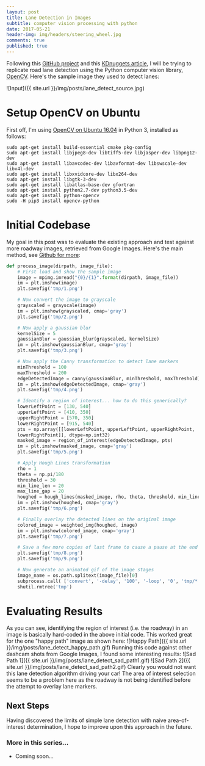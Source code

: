 ```yaml
---
layout: post
title: Lane Detection in Images
subtitle: computer vision processing with python
date: 2017-05-21
header-img: img/headers/steering_wheel.jpg
comments: true
published: true
---
```


Following this [GitHub project](https://github.com/naokishibuya/car-finding-lane-lines) and this [KDnuggets article](http://www.kdnuggets.com/2017/07/road-lane-line-detection-using-computer-vision-models.html), I will be trying to replicate road lane detection using the Python computer vision library, [OpenCV](http://opencv.org/).  Here's the sample image they used to detect lanes:

![Input]({{ site.url }}/img/posts/lane_detect_source.jpg)

# Setup OpenCV on Ubuntu
First off, I'm using [OpenCV on Ubuntu 16.04](http://www.pyimagesearch.com/2016/10/24/ubuntu-16-04-how-to-install-opencv/) in Python 3, installed as follows:

    sudo apt-get install build-essential cmake pkg-config
    sudo apt-get install libjpeg8-dev libtiff5-dev libjasper-dev libpng12-dev
    sudo apt-get install libavcodec-dev libavformat-dev libswscale-dev libv4l-dev
    sudo apt-get install libxvidcore-dev libx264-dev
    sudo apt-get install libgtk-3-dev
    sudo apt-get install libatlas-base-dev gfortran
    sudo apt-get install python2.7-dev python3.5-dev
    sudo apt-get install python-opencv
    sudo -H pip3 install opencv-python

# Initial Codebase
My goal in this post was to evaluate the existing approach and test against more roadway images, retrieved from Google Images.  Here's the main method, see [Github for more](https://github.com/guydavis/lane-detect/blob/initial/detect_in_image.py):

```python
def process_image(dirpath, image_file):
    # First load and show the sample image
    image = mpimg.imread("{0}/{1}".format(dirpath, image_file))
    im = plt.imshow(image)
    plt.savefig('tmp/1.png')

    # Now convert the image to grayscale
    grayscaled = grayscale(image)
    im = plt.imshow(grayscaled, cmap='gray')
    plt.savefig('tmp/2.png')

    # Now apply a gaussian blur
    kernelSize = 5
    gaussianBlur = gaussian_blur(grayscaled, kernelSize)
    im = plt.imshow(gaussianBlur, cmap='gray')
    plt.savefig('tmp/3.png')

    # Now apply the Canny transformation to detect lane markers
    minThreshold = 100
    maxThreshold = 200
    edgeDetectedImage = canny(gaussianBlur, minThreshold, maxThreshold)
    im = plt.imshow(edgeDetectedImage, cmap='gray')
    plt.savefig('tmp/4.png')

    # Identify a region of interest... how to do this generically?
    lowerLeftPoint = [130, 540]
    upperLeftPoint = [410, 350]
    upperRightPoint = [570, 350]
    lowerRightPoint = [915, 540]
    pts = np.array([[lowerLeftPoint, upperLeftPoint, upperRightPoint, 
    lowerRightPoint]], dtype=np.int32)
    masked_image = region_of_interest(edgeDetectedImage, pts)
    im = plt.imshow(masked_image, cmap='gray')
    plt.savefig('tmp/5.png')

    # Apply Hough Lines transformation
    rho = 1
    theta = np.pi/180
    threshold = 30
    min_line_len = 20 
    max_line_gap = 20
    houghed = hough_lines(masked_image, rho, theta, threshold, min_line_len, max_line_gap)
    im = plt.imshow(houghed, cmap='gray')
    plt.savefig('tmp/6.png')

    # Finally overlay the detected lines on the original image
    colored_image = weighted_img(houghed, image)
    im = plt.imshow(colored_image, cmap='gray')
    plt.savefig('tmp/7.png')

    # Save a few more copies of last frame to cause a pause at the end before looping
    plt.savefig('tmp/8.png')
    plt.savefig('tmp/9.png')

    # Now generate an animated gif of the image stages
    image_name = os.path.splitext(image_file)[0]
    subprocess.call( ['convert', '-delay', '100', '-loop', '0', 'tmp/*.png', "output/{0}.gif".format(image_name) ] )
    shutil.rmtree('tmp')
```

# Evaluating Results
As you can see, identifying the region of interest (i.e. the roadway) in an image is basically hard-coded in the above initial code.  This worked great for the one "happy path" image as shown here:
![Happy Path]({{ site.url }}/img/posts/lane_detect_happy_path.gif)
Running this code against other dashcam shots from Google Images, I found some interesting results:
![Sad Path 1]({{ site.url }}/img/posts/lane_detect_sad_path1.gif)
![Sad Path 2]({{ site.url }}/img/posts/lane_detect_sad_path2.gif)
Clearly you would not want this lane detection algorithm driving your car!  The area of interest selection seems to be a problem here as the roadway is not being identified before the attempt to overlay lane markers.

## Next Steps
Having discovered the limits of simple lane detection with naive area-of-interest determination, I hope to improve upon this approach in the future.
 
### More in this series...
* Coming soon...